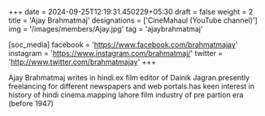 +++
date = 2024-09-25T12:19:31.450229+05:30
draft = false
weight = 2
title = 'Ajay Brahmatmaj'
designations = ['CineMahaul (YouTube channel)']
img = '/images/members/Ajay.jpg'
tag = 'ajaybrahmatmaj'

[soc_media]
facebook = 'https://www.facebook.com/brahmatmajay'
instagram = 'https://www.instagram.com/brahmatmaj/'
twitter = 'http://www.twitter.com/brahmatmajay'
+++

Ajay Brahmatmaj writes in hindi.ex film editor of Dainik Jagran.presently freelancing for different newspapers and web portals.has keen interest in history of hindi cinema.mapping lahore film industry of pre partion era (before 1947)
